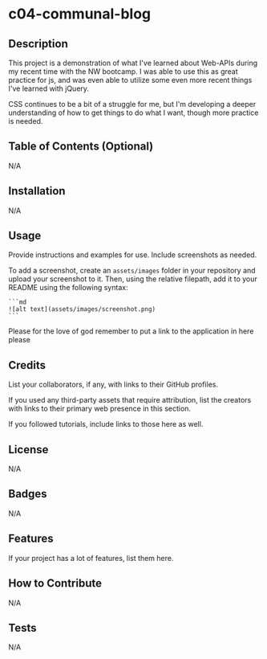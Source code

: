 # c04-communal-blog

## Description

This project is a demonstration of what I've learned about Web-APIs during my recent time with the NW bootcamp.
I was able to use this as great practice for js, and was even able to utilize some even more recent things I've learned with jQuery.

CSS continues to be a bit of a struggle for me, but I'm developing a deeper understanding of how to get things to do what I want,
though more practice is needed.

## Table of Contents (Optional)

N/A

## Installation

N/A

## Usage

Provide instructions and examples for use. Include screenshots as needed.

To add a screenshot, create an `assets/images` folder in your repository and upload your screenshot to it. Then, using the relative filepath, add it to your README using the following syntax:

    ```md
    ![alt text](assets/images/screenshot.png)
    ```

Please for the love of god remember to put a link to the application in here please

## Credits

List your collaborators, if any, with links to their GitHub profiles.

If you used any third-party assets that require attribution, list the creators with links to their primary web presence in this section.

If you followed tutorials, include links to those here as well.

## License

N/A

## Badges

N/A

## Features

If your project has a lot of features, list them here.

## How to Contribute

N/A

## Tests

N/A